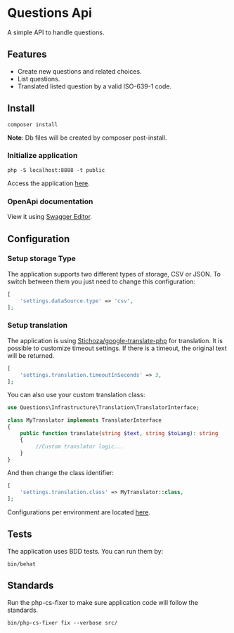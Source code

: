 # Questions Api

A simple API to handle questions.

## Features

* Create new questions and related choices.
* List questions.
* Translated listed question by a valid ISO-639-1 code.

## Install

```
composer install
```

**Note**: Db files will be created by composer post-install.

### Initialize application

```
php -S localhost:8888 -t public
```

Access the application [here](http://localhost:8888).

### OpenApi documentation

View it using [Swagger Editor](https://editor.swagger.io/?url=https://raw.githubusercontent.com/gabrielfs7/questions-api/master/doc/openapi.yaml).

## Configuration

### Setup storage Type

The application supports two different types of storage, CSV or JSON. To switch between them you just need to change this configuration:

```php
[
    'settings.dataSource.type' => 'csv',
];
```

### Setup translation

The application is using [Stichoza/google-translate-php](https://github.com/Stichoza/google-translate-php) for translation. It is possible to customize timeout settings. If there is a timeout, the original text will be returned.

```php
[
    'settings.translation.timeoutInSeconds' => 3,
];
``` 

You can also use your custom translation class:

```php
use Questions\Infrastructure\Translation\TranslatorInterface;

class MyTranslator implements TranslatorInterface
{
    public function translate(string $text, string $toLang): string
    {
         //Custom translator logic...
    }
}
```

And then change the class identifier:

```php
[
    'settings.translation.class' => MyTranslator::class,
];
``` 

Configurations per environment are located [here](/config). 

## Tests

The application uses BDD tests. You can run them by:

```
bin/behat
```

## Standards

Run the php-cs-fixer to make sure application code will follow the standards.

```
bin/php-cs-fixer fix --verbose src/
```